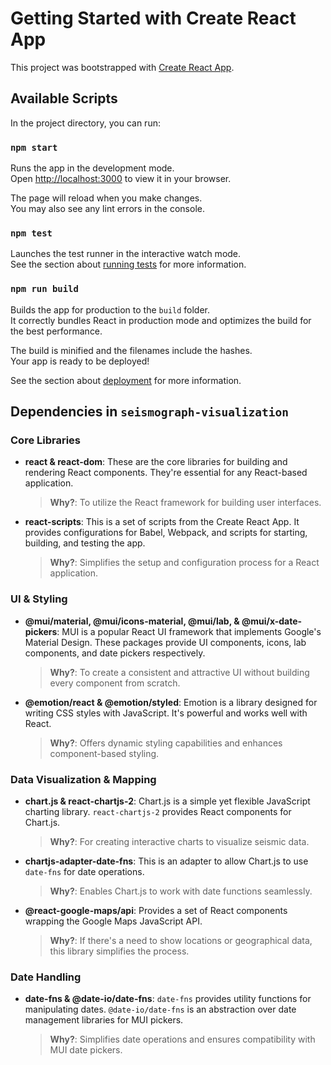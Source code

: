 # Getting Started with Create React App

This project was bootstrapped with [Create React App](https://github.com/facebook/create-react-app).

## Available Scripts

In the project directory, you can run:

### `npm start`

Runs the app in the development mode.\
Open [http://localhost:3000](http://localhost:3000) to view it in your browser.

The page will reload when you make changes.\
You may also see any lint errors in the console.

### `npm test`

Launches the test runner in the interactive watch mode.\
See the section about [running tests](https://facebook.github.io/create-react-app/docs/running-tests) for more information.

### `npm run build`

Builds the app for production to the `build` folder.\
It correctly bundles React in production mode and optimizes the build for the best performance.

The build is minified and the filenames include the hashes.\
Your app is ready to be deployed!

See the section about [deployment](https://facebook.github.io/create-react-app/docs/deployment) for more information.

## Dependencies in `seismograph-visualization`

### Core Libraries

- **react & react-dom**: These are the core libraries for building and rendering React components. They're essential for any React-based application.
    > **Why?**: To utilize the React framework for building user interfaces.

- **react-scripts**: This is a set of scripts from the Create React App. It provides configurations for Babel, Webpack, and scripts for starting, building, and testing the app.
    > **Why?**: Simplifies the setup and configuration process for a React application.

### UI & Styling

- **@mui/material, @mui/icons-material, @mui/lab, & @mui/x-date-pickers**: MUI is a popular React UI framework that implements Google's Material Design. These packages provide UI components, icons, lab components, and date pickers respectively.
    > **Why?**: To create a consistent and attractive UI without building every component from scratch.

- **@emotion/react & @emotion/styled**: Emotion is a library designed for writing CSS styles with JavaScript. It's powerful and works well with React.
    > **Why?**: Offers dynamic styling capabilities and enhances component-based styling.

### Data Visualization & Mapping

- **chart.js & react-chartjs-2**: Chart.js is a simple yet flexible JavaScript charting library. `react-chartjs-2` provides React components for Chart.js.
    > **Why?**: For creating interactive charts to visualize seismic data.

- **chartjs-adapter-date-fns**: This is an adapter to allow Chart.js to use `date-fns` for date operations.
    > **Why?**: Enables Chart.js to work with date functions seamlessly.

- **@react-google-maps/api**: Provides a set of React components wrapping the Google Maps JavaScript API.
    > **Why?**: If there's a need to show locations or geographical data, this library simplifies the process.

### Date Handling

- **date-fns & @date-io/date-fns**: `date-fns` provides utility functions for manipulating dates. `@date-io/date-fns` is an abstraction over date management libraries for MUI pickers.
    > **Why?**: Simplifies date operations and ensures compatibility with MUI date pickers.

